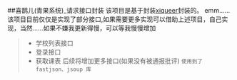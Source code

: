 ##喜鹊儿(青果系统)_请求接口封装
该项目是基于封装[xiqueer](https://github.com/GangJust/xiqueer "xiqueer")封装的。
emm……该项目目前仅仅是实现了部分接口,如果需要更多实现可以借助上述项目，自己实现，当然……如果不嫌我更新得慢，可以等我慢慢增加
> - 学校列表接口
> - 登录接口
> - 获取课表
后续将增加更多接口(如果没有被通报批评)
`使用到了 fastjson、jsoup 库`